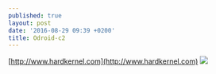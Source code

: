 ```yaml
---
published: true
layout: post
date: '2016-08-29 09:39 +0200'
title: Odroid-c2
---
```

[http://www.hardkernel.com](http://www.hardkernel.com)
![](http://www.hardkernel.com/main/_Files/prdt/2016/201602/ODROID-C2.png)


